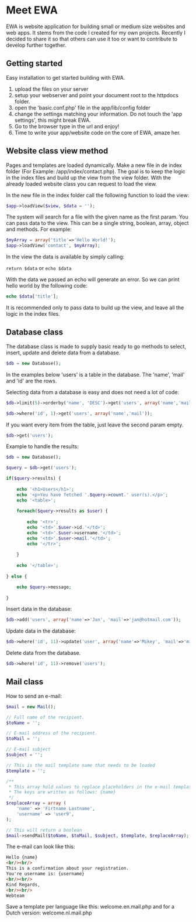 # Meet EWA

EWA is website application for building small or medium size websites and web apps. It stems from the code I created for my own projects. Recently I decided to share it so that others can use it too or want to contribute to develop further together.


## Getting started

Easy installation to get started building with EWA.
1. upload the files on your server
2. setup your webserver and point your document root to the httpdocs folder.
3. open the 'basic.conf.php' file in the app/lib/config folder
4. change the settings matching your information. Do not touch the 'app settings', this might break EWA.
5. Go to the browser type in the url and enjoy! 
6. Time to write your app/website code on the core of EWA, amaze her. 


## Website class view method

Pages and templates are loaded dynamically. Make a new file in de index folder (For Example: /app/index/contact.php). The goal is to keep the logic in the index files and build up the view from the view folder. With the already loaded website class you can request to load the view.

In the new file in the index folder call the following function to load the view:

```php
$app->loadView($view, $data = '');
```

The system will search for a file with the given name as the first param. You can pass data to the view. This can be a single string, boolean, array, object and methods. For example:

```php
$myArray = array('title'=>'Hello World!');
$app->loadView('contact', $myArray);
```

In the view the data is available by simply calling:

`return $data` or `echo $data`

With the data we passed an echo will generate an error. So we can print hello world by the following code:

```php
echo $data['title'];
```

It is recommended only to pass data to build up the view, and leave all the logic in the index files. 

## Database class

The database class is made to supply basic ready to go methods to select, insert, update and delete data from a database.

```php
$db = new Database();
```

In the examples below 'users' is a table in the database. The 'name', 'mail' and 'id' are the rows.

Selecting data from a database is easy and does not need a lot of code:

```php
$db->limit(5)->orderby('name', 'DESC')->get('users', array('name','mail'));

$db->where('id', 1)->get('users', array('name','mail'));
```

If you want every item from the table, just leave the second param empty.

```php
$db->get('users');
```

Example to handle the results:
```php
$db = new Database();

$query = $db->get('users');

if($query->results) {
	
	echo '<h1>Users</h1>';
	echo '<p>You have fetched '.$query->count.' user(s).</p>';
	echo '<table>';
	
	foreach($query->results as $user) {
	
		echo '<tr>';
		echo '<td>'.$user->id.'</td>';
		echo '<td>'.$user->username.'</td>';
		echo '<td>'.$user->mail.'</td>';
		echo '</tr>';
	
	}
	
	echo '</table>';
	
} else {

	echo $query->message;
	
}
```

Insert data in the database:


```php
$db->add('users', array('name'=>'Jan', 'mail'=>'jan@hotmail.com'));
```


Update data in the database:

```php
$db->where('id', 11)->update('user', array('name'=>'Mikey', 'mail'=>'mikey@hotmail.com'));
```

Delete data from the database.

```php
$db->where('id', 11)->remove('users');
```

## Mail class

How to send an e-mail:

```php
$mail = new Mail();

// Full name of the recipient. 
$toName = '';

// E-mail address of the recipient.
$toMail = '';

// E-mail subject
$subject = '';

// This is the mail template name that needs to be loaded
$template = '';

/**
 * This array hold values to replace placeholders in the e-mail template.
 * The keys are written as follows: {name}
 */
$replaceArray = array (
	'name' => 'Firtname Lastname',
	'username' => 'user9',
);

// This will return a boolean
$mail->sendMail($toName, $toMail, $subject, $template, $replaceArray);
```

The e-mail can look like this:

```html 
Hello {name}
<br/><br/>
This is a confirmation about your registration.
You're username is: {username}
<br/><br/>
Kind Regards,
<br/><br/>
Webteam
```

Save a template per language like this: welcome.en.mail.php and for a Dutch version: welcome.nl.mail.php 